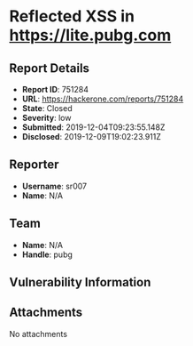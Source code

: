 # Reflected XSS in https://lite.pubg.com

## Report Details
- **Report ID**: 751284
- **URL**: https://hackerone.com/reports/751284
- **State**: Closed
- **Severity**: low
- **Submitted**: 2019-12-04T09:23:55.148Z
- **Disclosed**: 2019-12-09T19:02:23.911Z

## Reporter
- **Username**: sr007
- **Name**: N/A

## Team
- **Name**: N/A
- **Handle**: pubg

## Vulnerability Information


## Attachments
No attachments
